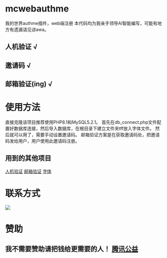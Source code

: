 # mcwebauthme
我的世界authme插件，web端注册
本代码均为我亲手领导AI智能编写，可能有地方有遗漏请见谅awa。
## 人机验证 √
## 邀请码   √
## 邮箱验证(ing) √
# 使用方法
直接克隆该项目推荐使用PHP8.1和MySQL5.2.1。
首先在db_connect.php文件配置好数据库连接，然后导入数据库，在根目录下建立文件夹tff放入字体文件。
然后就可以用了，需要手动设置邀请码。 邮箱验证方案是在获取邀请码处，把邀请码发给用户，用户使用此邀请码注册。
## 用到的其他项目
<a href='https://github.com/plbin97/Antiboter-php-html-Chinese'>人机验证</a>
<a href='https://github.com/PHPMailer/PHPMailer'>邮箱验证</a>
<a href='https://modi.jpn.org/font_kurobara-gothic.php'>字体</a>
# 联系方式
<h> <a target="_blank" href="http://mail.qq.com/cgi-bin/qm_share?t=qm_mailme&email=xfb19Pbw9-L19vGFtLTrpqqo" style="text-decoration:none;"><img src="http://rescdn.qqmail.com/zh_CN/htmledition/images/function/qm_open/ico_mailme_02.png"/></a> </h>
# 赞助
## 我不需要赞助请把钱给更需要的人！ <a href='https://gongyi.qq.com/succor/project_list.html'>腾讯公益</a>
